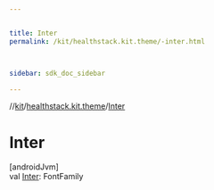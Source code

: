 ```yaml
---


title: Inter
permalink: /kit/healthstack.kit.theme/-inter.html



sidebar: sdk_doc_sidebar

---
```



//[kit](/kit.html)/[healthstack.kit.theme](index.html)/[Inter](-inter.html)



# Inter



[androidJvm]\
val [Inter](-inter.html): FontFamily






